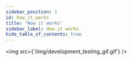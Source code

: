 ```yaml
---
sidebar_position: 1
id: how_it_works
title: 'How it works'
sidebar_label: How it works
hide_table_of_contents: true
---
```


<img src={'/img/development_testing_gif.gif'} />